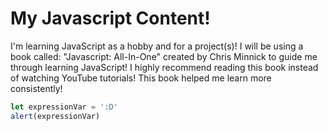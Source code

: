 # My Javascript Content!

I'm learning JavaScript as a hobby and for a project(s)!
I will be using a book called: "Javascript: All-In-One" created by Chris Minnick to guide me through learning JavaScript! I highly recommend reading this book instead of watching YouTube tutorials! This book helped me learn more consistently!

```javascript
let expressionVar = ':D'
alert(expressionVar)
```
